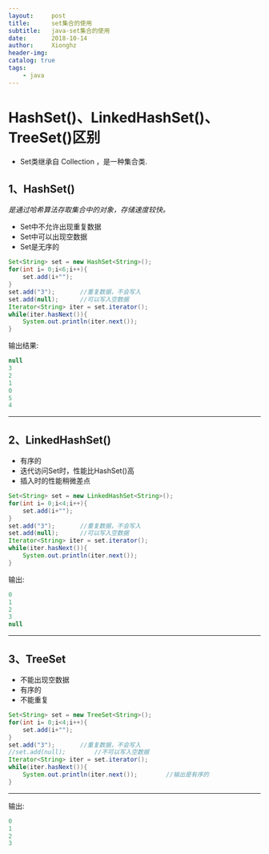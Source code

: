```yaml
---
layout:     post
title:      set集合的使用
subtitle:   java-set集合的使用
date:       2018-10-14
author:     Xionghz
header-img: 
catalog: true
tags:
    - java
---
```


# HashSet()、LinkedHashSet()、TreeSet()区别
* Set类继承自 Collection ，是一种集合类.

## 1、HashSet()
_是通过哈希算法存取集合中的对象，存储速度较快。_

* Set中不允许出现重复数据
* Set中可以出现空数据
* Set是无序的

```java
Set<String> set = new HashSet<String>();
for(int i= 0;i<6;i++){
	set.add(i+"");
}
set.add("3");		//重复数据，不会写入
set.add(null);		//可以写入空数据
Iterator<String> iter = set.iterator();
while(iter.hasNext()){
	System.out.println(iter.next());
}

```

输出结果:

```java
null
3
2
1
0
5
4
```
---------------
## 2、LinkedHashSet()

* 有序的
* 迭代访问Set时，性能比HashSet()高
* 插入时的性能稍微差点

```java
Set<String> set = new LinkedHashSet<String>();
for(int i= 0;i<4;i++){
	set.add(i+"");
}
set.add("3");		//重复数据，不会写入
set.add(null);		//可以写入空数据
Iterator<String> iter = set.iterator();
while(iter.hasNext()){
	System.out.println(iter.next());		
}

```
输出:

```java
0
1
2
3
null
```
--------------
## 3、TreeSet
* 不能出现空数据
* 有序的
* 不能重复

```java
Set<String> set = new TreeSet<String>();
for(int i= 0;i<4;i++){
	set.add(i+"");
}
set.add("3");		//重复数据，不会写入
//set.add(null);		//不可以写入空数据		
Iterator<String> iter = set.iterator();
while(iter.hasNext()){
	System.out.println(iter.next());		//输出是有序的
}
```
------------
输出:

```java
0
1
2
3
```







